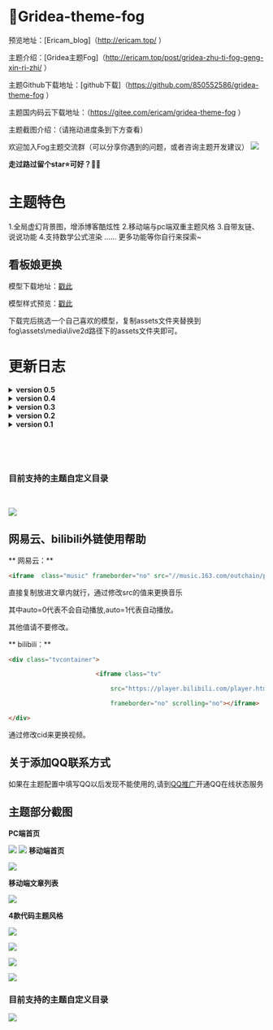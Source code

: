 # 💖Gridea-theme-fog

预览地址：[Ericam_blog]（<http://ericam.top/> ）

主题介绍：[Gridea主题Fog]（<http://ericam.top/post/gridea-zhu-ti-fog-geng-xin-ri-zhi/> ）

主题Github下载地址：[github下载]（<https://github.com/850552586/gridea-theme-fog> ）

主题国内码云下载地址：（<https://gitee.com/ericam/gridea-theme-fog> ）

主题截图介绍：（请拖动进度条到下方查看）

欢迎加入Fog主题交流群（可以分享你遇到的问题，或者咨询主题开发建议）
![](https://ericamblog.oss-cn-shanghai.aliyuncs.com/GrideaFog/qrcode_1594635464040.jpg)

**走过路过留个star⭐️可好？🤒😎**
&nbsp;
# 主题特色
1.全局虚幻背景图，增添博客酷炫性
2.移动端与pc端双重主题风格
3.自带友链、说说功能
4.支持数学公式渲染
……
更多功能等你自行来探索~



## 看板娘更换

模型下载地址：[戳此](https://gitee.com/ericam/live2d-widget-models )

模型样式预览：[戳此](https://blog.csdn.net/wang_123_zy/article/details/87181892 )

下载完后挑选一个自己喜欢的模型，复制assets文件夹替换到fog\assets\media\live2d路径下的assets文件夹即可。

# 更新日志
<details>

<summary><b>version 0.5</b></summary>

<pre>

<ul>

- 增加：两种导航栏风格（左侧和顶部）

- 增加：数学公式支持

- 修复：行内代码不会添加复制代码按钮

- 调整： 更换了部分cdn，优化了博客加载速度
  </ul>

  </pre>

  </details>


<details>

<summary><b>version 0.4</b></summary>

<pre>

<ul>

- 调整：valine评论样式

- 调整：文章大纲样式

- 调整：友链页面样式

- 调整：社交按钮大小样式

- 调整：搜索框样式

- 调整：博客列表样式（增加了阴影效果

- 增加：页面淡入淡出加载

- 增加：自定义配置中背景图加载方式添加了外链方式（不上传图片便可以规避无法保存主题内容的bug，这个bug是由软件产生）

- 增加：不蒜子统计博客访客

- 增加：valine统计文章阅读量

- 增加：网易云音乐外链嵌入样式

- 增加：bilibili视频外链嵌入样式

- 增加：文章内代码复制功能

- 增加：移动端首页显示头像

- 核心增加：添加了说说功能

- 增加：valine评论加载qq头像（如果用户添加了qq邮箱

- 增加：valine评论框内加载今日诗词

- 修复：修复了文章多个标签标签会加载混乱的Bug

  </ul>

  </pre>

  </details>

 

 

 

<details>

<summary><b>version 0.3</b></summary>

<pre>

<ul>



- 优化：总体布局

- 优化：适配了Microsoft edge浏览器

- 调整：友链页面样式

- 调整：更换了看板娘模型

  </ul>

  </pre>

  </details>

 

<details>

<summary><b>version 0.2</b></summary>

<pre>

<ul>

- 重构移动端界面

- 添加：移动端首页大图

- 添加：网站介绍闪烁跳动

- 添加：看板娘

- 添加：两款社交按钮（微信+steam）

- 添加：4款代码块主题风格

- 调整：分页按钮布局（虽然可能还有点Bug）

- 调整：社交按钮（并新增微信+steam）

- 修复：归档页无分页按钮bug

- 修复：移动端无评论界面的bug

- 修复：代码块自适应问题

- 修复：移动端无法加载valine评论系统

</ul>

</pre>

</details>

<details>

<summary><b>version 0.1</b></summary>

<pre>

<ul>

- 添加了博客自定义配置背景大图

- 侧边栏伸缩滑动

- 无封面图采用自定义配置图片

- 4款社交按钮

- 头像悬浮 旋转功能

- 暗黑金属系分页按钮-显示当前页面数

- 站点运行时间统计

- 浏览文章时加载目录树

- 浏览器滑动条美化（chrome等）

- 优先采用valine评论系统

- 标签云标签随机颜色显示

- 站内文章标题搜索功能

</ul>

</pre>

</details>

&nbsp;

&nbsp;

 

### 目前支持的主题自定义目录

&nbsp;

![](https://ericamblog.oss-cn-shanghai.aliyuncs.com/GrideaFog/pz.png)

 

## 网易云、bilibili外链使用帮助

** 网易云：**

```html
<iframe  class="music" frameborder="no" src="//music.163.com/outchain/player?type=1&id=89680147&auto=0&height=90"></iframe>
```


直接复制放进文章内就行，通过修改src的值来更换音乐

其中auto=0代表不会自动播放,auto=1代表自动播放。

其他值请不要修改。

** bilibili：**

```html
<div class="tvcontainer">

​                        <iframe class="tv"

​                            src="https://player.bilibili.com/player.html?cid=145147963&aid=84267566&page=1&as_wide=1&high_quality=1&danmaku=0"

​                            frameborder="no" scrolling="no"></iframe>

</div>

```

通过修改cid来更换视频。

## 关于添加QQ联系方式

如果在主题配置中填写QQ以后发现不能使用的,请到[QQ推广](https://shang.qq.com/v3/widget.html)开通QQ在线状态服务



## 主题部分截图

**PC端首页**

![](https://ericamblog.oss-cn-shanghai.aliyuncs.com/GrideaFog/TIM图片20200412141710.png)
![](https://ericamblog.oss-cn-shanghai.aliyuncs.com/GrideaFog/TIM图片20200713180258.png)
**移动端首页**

![](https://ericamblog.oss-cn-shanghai.aliyuncs.com/GrideaFog/9.png)



**移动端文章列表**

![](https://ericamblog.oss-cn-shanghai.aliyuncs.com/GrideaFog/TIM图片20200412141356.png)



**4款代码主题风格**

![](https://ericamblog.oss-cn-shanghai.aliyuncs.com/GrideaFog/12.png)

![](https://ericamblog.oss-cn-shanghai.aliyuncs.com/GrideaFog/13.png)

![](https://ericamblog.oss-cn-shanghai.aliyuncs.com/GrideaFog/14.png)

![](https://ericamblog.oss-cn-shanghai.aliyuncs.com/GrideaFog/15.png)

### 目前支持的主题自定义目录

![](https://ericamblog.oss-cn-shanghai.aliyuncs.com/GrideaFog/TIM图片20200713180316.png)

